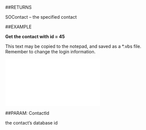 
##RETURNS

SOContact – the specified contact


##EXAMPLE

**Get the contact with id = 45**

This text may be copied to the notepad, and saved as a *.vbs file. Remember to change the login information.

![](..\..\Examples\vbs\Database.GetContact.vbs.txt)


##PARAM: ContactId

the contact’s database id

